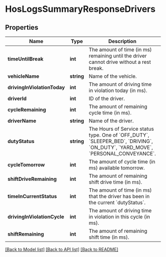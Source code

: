 # HosLogsSummaryResponseDrivers

## Properties
Name | Type | Description | Notes
------------ | ------------- | ------------- | -------------
**timeUntilBreak** | **int** | The amount of time (in ms) remaining until the driver cannot drive without a rest break. | [optional] 
**vehicleName** | **string** | Name of the vehicle. | [optional] 
**drivingInViolationToday** | **int** | The amount of driving time in violation today (in ms). | [optional] 
**driverId** | **int** | ID of the driver. | [optional] 
**cycleRemaining** | **int** | The amount of remaining cycle time (in ms). | [optional] 
**driverName** | **string** | Name of the driver. | [optional] 
**dutyStatus** | **string** | The Hours of Service status type. One of &#x60;OFF_DUTY&#x60;, &#x60;SLEEPER_BED&#x60;, &#x60;DRIVING&#x60;, &#x60;ON_DUTY&#x60;, &#x60;YARD_MOVE&#x60;, &#x60;PERSONAL_CONVEYANCE&#x60;. | [optional] 
**cycleTomorrow** | **int** | The amount of cycle time (in ms) available tomorrow. | [optional] 
**shiftDriveRemaining** | **int** | The amount of remaining shift drive time (in ms). | [optional] 
**timeInCurrentStatus** | **int** | The amount of time (in ms) that the driver has been in the current &#x60;dutyStatus&#x60;. | [optional] 
**drivingInViolationCycle** | **int** | The amount of driving time in violation in this cycle (in ms). | [optional] 
**shiftRemaining** | **int** | The amount of remaining shift time (in ms). | [optional] 

[[Back to Model list]](../README.md#documentation-for-models) [[Back to API list]](../README.md#documentation-for-api-endpoints) [[Back to README]](../README.md)


